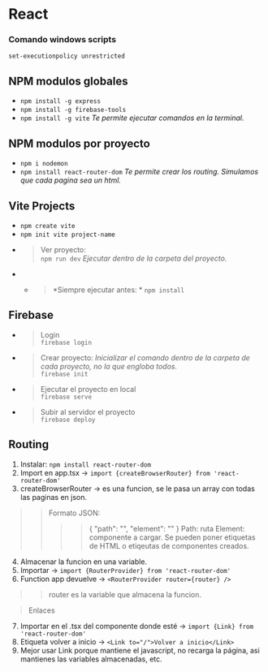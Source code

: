 # React

### Comando windows scripts
`set-executionpolicy unrestricted`

## NPM modulos globales
- `npm install -g express`<br>
- `npm install -g firebase-tools`<br>
- `npm install -g vite` *Te permite ejecutar comandos en la terminal.*<br>
## NPM modulos por proyecto
- `npm i nodemon`
- `npm install react-router-dom` *Te permite crear los routing. Simulamos que cada pagina sea un html.*


## Vite Projects
- `npm create vite`
- `npm init vite project-name`
- >Ver proyecto:<br>`npm run dev` *Ejecutar dentro de la carpeta del proyecto.*
- - >*Siempre ejecutar antes: * `npm install`

## Firebase
- >Login<br>
 `firebase login`
- >Crear proyecto: *Inicializar el comando dentro de la carpeta de cada proyecto, no la que engloba todos.*<br>
`firebase init`<br>
- >Ejecutar el proyecto en local<br>
`firebase serve`
- >Subir al servidor el proyecto<br>
`firebase deploy`

## Routing
1. Instalar: `npm install react-router-dom`
2. Import en app.tsx -> `import {createBrowserRouter} from 'react-router-dom'`
3. createBrowserRouter -> es una funcion, se le pasa un array con todas las paginas en json.
>> Formato JSON:
>>>>{
    "path": "",
    "element": ""
  }
>>> Path: ruta
>>> Element: componente a cargar.
>>> Se pueden poner etiquetas de HTML o etiqeutas de componentes creados.
4. Almacenar la funcion en una variable.
5. Importar -> `import {RouterProvider} from 'react-router-dom'`
6. Function app devuelve -> `<RouterProvider router={router} />` 
>> router es la variable que almacena la funcion.

> Enlaces
7. Importar en el .tsx del componente donde esté <a> -> `import {Link} from 'react-router-dom'`
8. Etiqueta volver a inicio -> `<Link to="/">Volver a inicio</Link>`
9. Mejor usar Link porque mantiene el javascript, no recarga la página, asi mantienes las variables almacenadas, etc.

